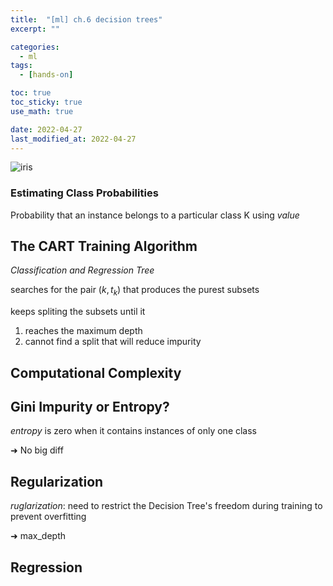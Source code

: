 ```yaml
---
title:  "[ml] ch.6 decision trees"
excerpt: ""

categories:
  - ml
tags:
  - [hands-on]

toc: true
toc_sticky: true
use_math: true

date: 2022-04-27
last_modified_at: 2022-04-27
---
```


![iris](https://miro.medium.com/max/1210/1*wFt86uy-rLMTF67iG7zo1w.png)

### Estimating Class Probabilities

Probability that an instance belongs to a particular class K using *value*

## The CART Training Algorithm

*Classification and Regression Tree*

searches for the pair $(k, t_{k})$ that produces the purest subsets

keeps spliting the subsets until it
1. reaches the maximum depth  
2. cannot find a split that will reduce impurity

## Computational Complexity

## Gini Impurity or Entropy?

*entropy* is zero when it contains instances of only one class

➜ No big diff

## Regularization

*ruglarization*: need to restrict the Decision Tree's freedom during training to prevent overfitting

➜ max_depth

## Regression

